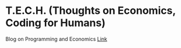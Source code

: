 # T.E.C.H. (Thoughts on Economics, Coding for Humans)

Blog on Programming and Economics
[Link](https://alfaromartino.github.io/blog/)
